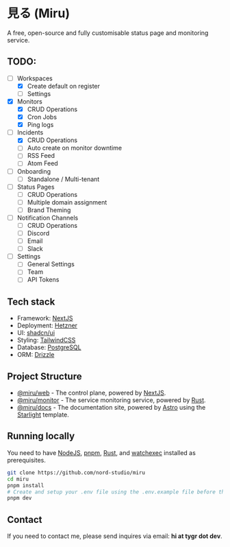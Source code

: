 # 見る (Miru)

A free, open-source and fully customisable status page and monitoring service.

## TODO:

-   [ ] Workspaces
    -   [x] Create default on register
    -   [ ] Settings
-   [x] Monitors
    -   [x] CRUD Operations
    -   [x] Cron Jobs
    -   [x] Ping logs
-   [ ] Incidents
    -   [x] CRUD Operations
    -   [ ] Auto create on monitor downtime
    -   [ ] RSS Feed
    -   [ ] Atom Feed
-   [ ] Onboarding
    -   [ ] Standalone / Multi-tenant
-   [ ] Status Pages
    -   [ ] CRUD Operations
    -   [ ] Multiple domain assignment
    -   [ ] Brand Theming
-   [ ] Notification Channels
    -   [ ] CRUD Operations
    -   [ ] Discord
    -   [ ] Email
    -   [ ] Slack
-   [ ] Settings
    -   [ ] General Settings
    -   [ ] Team
    -   [ ] API Tokens

## Tech stack

-   Framework: [NextJS](https://nextjs.org/)
-   Deployment: [Hetzner](https://www.hetzner.com/cloud/)
-   UI: [shadcn/ui](https://ui.shadcn.com/)
-   Styling: [TailwindCSS](https://tailwindcss.com/)
-   Database: [PostgreSQL](https://www.postgresql.org/)
-   ORM: [Drizzle](https://orm.drizzle.team/)

## Project Structure

-   [@miru/web](./apps/web) - The control plane, powered by [NextJS](https://nextjs.org/).
-   [@miru/monitor](./apps/monitor/) - The service monitoring service, powered by [Rust](https://www.rust-lang.org/).
-   [@miru/docs](./apps/docs/) - The documentation site, powered by [Astro](https://astro.build/) using the [Starlight](https://starlight.astro.build/) template.

## Running locally

You need to have [NodeJS](https://nodejs.org/en), [pnpm](https://pnpm.io/), [Rust](https://www.rust-lang.org/), and [watchexec](https://github.com/watchexec/watchexec) installed as prerequisites.

```bash
git clone https://github.com/nord-studio/miru
cd miru
pnpm install
# Create and setup your .env file using the .env.example file before this command
pnpm dev
```

## Contact

If you need to contact me, please send inquires via email: **hi at tygr dot dev**.
